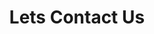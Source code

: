 ---
title: "Lets Contact Us"
# meta description
description: "If you wish to buy a painting or want something customised, feel free to drop in a message"
# save as draft
draft: false
---